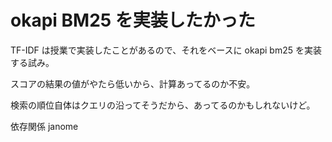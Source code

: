 # okapi BM25 を実装したかった

TF-IDF は授業で実装したことがあるので、それをベースに okapi bm25 を実装する試み。

スコアの結果の値がやたら低いから、計算あってるのか不安。

検索の順位自体はクエリの沿ってそうだから、あってるのかもしれないけど。

依存関係
janome
